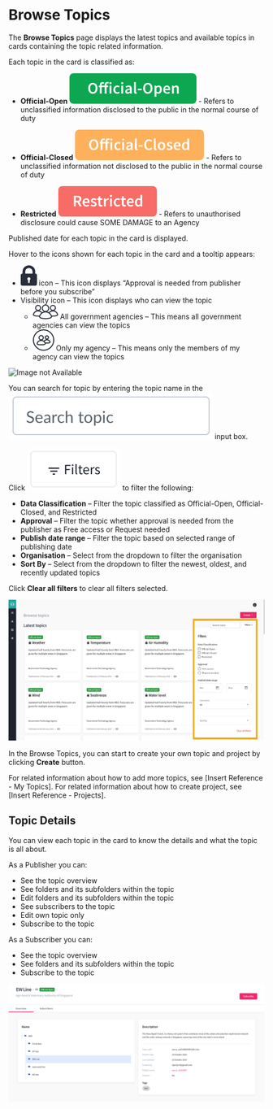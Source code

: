 
# Browse Topics

The **Browse Topics** page displays the latest topics and available topics in cards containing the topic related information. 

Each topic in the card is classified as:

- **Official-Open** ![Image not Availabler](icon1.png) - Refers to unclassified information disclosed to the public in the normal course of duty

- **Official-Closed** ![Image not Available](icon2.png) - Refers to unclassified information not disclosed to the public in the normal course of duty

- **Restricted** ![Image not Available](icon3.png) - Refers to unauthorised disclosure could cause SOME DAMAGE to an Agency

Published date for each topic in the card is displayed. 

Hover to the icons shown for each topic in the card and a tooltip appears: 

- ![Image not Available](icon4.png) icon – This icon displays “Approval is needed from publisher before you subscribe” 
- Visibility icon – This icon displays who can view the topic 
  - ![Image not Available](icon5.png) All government agencies – This means all government agencies can view the topics
  - ![Image not Available](icon6.png) Only my agency – This means only the members of my agency can view the topics 
  
![Image not Available](/assets/F28.png)   

You can search for topic by entering the topic name in the ![Image not Available](icon7.png) input box. 

Click ![Image not Available](icon8.png) to filter the following:

- **Data Classification** – Filter the topic classified as Official-Open, Official-Closed, and Restricted
- **Approval** – Filter the topic whether approval is needed from the publisher as Free access or Request needed
- **Publish date range** – Filter the topic based on selected range of publishing date
- **Organisation** – Select from the dropdown to filter the organisation 
- **Sort By** – Select from the dropdown to filter the newest, oldest, and recently updated topics

Click **Clear all filters** to clear all filters selected.

![Image not Available](/assets/Fig29.png)


In the Browse Topics, you can start to create your own topic and project by clicking **Create** button. 

For related information about how to add more topics, see [Insert Reference - My Topics]. 
For related information about how to create project, see [Insert Reference - Projects].

## Topic Details

You can view each topic in the card to know the details and what the topic is all about. 

As a Publisher you can:

- See the topic overview
- See folders and its subfolders within the topic
- Edit folders and its subfolders within the topic
- See subscribers to the topic
- Edit own topic only
- Subscribe to the topic

As a Subscriber you can:

- See the topic overview
- See folders and its subfolders within the topic
- Subscribe to the topic

![Image not Available](/assets/Fig30.png)





